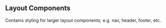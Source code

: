 Layout Components
-----------------

Contains styling for larger layout components; e.g. nav, header, footer, etc.